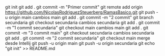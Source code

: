 ﻿git init
git add .
git commit -m "Primer commit"
git remote add origin https://github.com/NicolasRodriguezSteuerberg/RamasBasico.git
git push -u origin main
cambios main
git add .
git commit -m "2 commit"
git branch secundaria
git checkout secundaria
cambios secundaria
git add .
git commit -m "1 commit secundaria"
git checkout main
cambios main
git add .
git commit -m "3 commit main"
git checkout secundaria
cambios secundaria
git add .
git commit -m "2 commit secundaria"
git checkout main
merge desde Intellij
git push -u origin main
git push -u origin secundaria
git echo "git init" >> README.md



